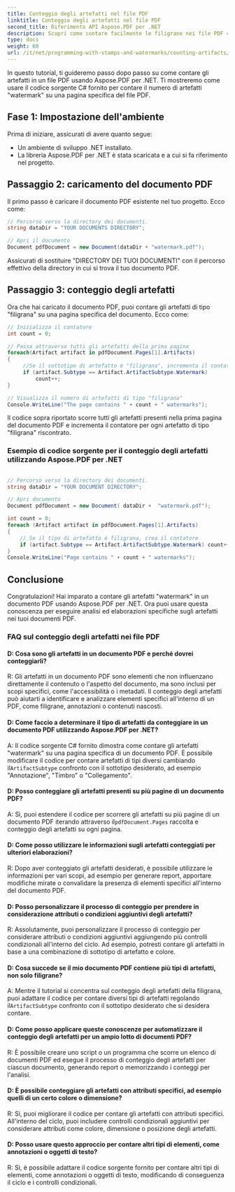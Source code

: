 ```yaml
---
title: Conteggio degli artefatti nel file PDF
linktitle: Conteggio degli artefatti nel file PDF
second_title: Riferimento API Aspose.PDF per .NET
description: Scopri come contare facilmente le filigrane nei file PDF con Aspose.PDF per .NET.
type: docs
weight: 60
url: /it/net/programming-with-stamps-and-watermarks/counting-artifacts/
---
```

In questo tutorial, ti guideremo passo dopo passo su come contare gli artefatti in un file PDF usando Aspose.PDF per .NET. Ti mostreremo come usare il codice sorgente C# fornito per contare il numero di artefatti "watermark" su una pagina specifica del file PDF.

## Fase 1: Impostazione dell'ambiente

Prima di iniziare, assicurati di avere quanto segue:

- Un ambiente di sviluppo .NET installato.
- La libreria Aspose.PDF per .NET è stata scaricata e a cui si fa riferimento nel progetto.

## Passaggio 2: caricamento del documento PDF

Il primo passo è caricare il documento PDF esistente nel tuo progetto. Ecco come:

```csharp
// Percorso verso la directory dei documenti.
string dataDir = "YOUR DOCUMENTS DIRECTORY";

// Apri il documento
Document pdfDocument = new Document(dataDir + "watermark.pdf");
```

Assicurati di sostituire "DIRECTORY DEI TUOI DOCUMENTI" con il percorso effettivo della directory in cui si trova il tuo documento PDF.

## Passaggio 3: conteggio degli artefatti

Ora che hai caricato il documento PDF, puoi contare gli artefatti di tipo "filigrana" su una pagina specifica del documento. Ecco come:

```csharp
// Inizializza il contatore
int count = 0;

// Passa attraverso tutti gli artefatti della prima pagina
foreach(Artifact artifact in pdfDocument.Pages[1].Artifacts)
{
     //Se il sottotipo di artefatto è "filigrana", incrementa il contatore
     if (artifact.Subtype == Artifact.ArtifactSubtype.Watermark)
         count++;
}

// Visualizza il numero di artefatti di tipo "filigrana"
Console.WriteLine("The page contains " + count + " watermarks");
```

Il codice sopra riportato scorre tutti gli artefatti presenti nella prima pagina del documento PDF e incrementa il contatore per ogni artefatto di tipo "filigrana" riscontrato.

### Esempio di codice sorgente per il conteggio degli artefatti utilizzando Aspose.PDF per .NET 
```csharp

// Percorso verso la directory dei documenti.
string dataDir = "YOUR DOCUMENT DIRECTORY";

// Apri documento
Document pdfDocument = new Document( dataDir +  "watermark.pdf");

int count = 0;
foreach (Artifact artifact in pdfDocument.Pages[1].Artifacts)
{
	// Se il tipo di artefatto è filigrana, crea il contatore
	if (artifact.Subtype == Artifact.ArtifactSubtype.Watermark) count++;
}
Console.WriteLine("Page contains " + count + " watermarks");

```

## Conclusione

Congratulazioni! Hai imparato a contare gli artefatti "watermark" in un documento PDF usando Aspose.PDF per .NET. Ora puoi usare questa conoscenza per eseguire analisi ed elaborazioni specifiche sugli artefatti nei tuoi documenti PDF.

### FAQ sul conteggio degli artefatti nei file PDF

#### D: Cosa sono gli artefatti in un documento PDF e perché dovrei conteggiarli?

R: Gli artefatti in un documento PDF sono elementi che non influenzano direttamente il contenuto o l'aspetto del documento, ma sono inclusi per scopi specifici, come l'accessibilità o i metadati. Il conteggio degli artefatti può aiutarti a identificare e analizzare elementi specifici all'interno di un PDF, come filigrane, annotazioni o contenuti nascosti.

#### D: Come faccio a determinare il tipo di artefatti da conteggiare in un documento PDF utilizzando Aspose.PDF per .NET?

 A: Il codice sorgente C# fornito dimostra come contare gli artefatti "watermark" su una pagina specifica di un documento PDF. È possibile modificare il codice per contare artefatti di tipi diversi cambiando il`ArtifactSubtype` confronto con il sottotipo desiderato, ad esempio "Annotazione", "Timbro" o "Collegamento".

#### D: Posso conteggiare gli artefatti presenti su più pagine di un documento PDF?

 A: Sì, puoi estendere il codice per scorrere gli artefatti su più pagine di un documento PDF iterando attraverso il`pdfDocument.Pages` raccolta e conteggio degli artefatti su ogni pagina.

#### D: Come posso utilizzare le informazioni sugli artefatti conteggiati per ulteriori elaborazioni?

R: Dopo aver conteggiato gli artefatti desiderati, è possibile utilizzare le informazioni per vari scopi, ad esempio per generare report, apportare modifiche mirate o convalidare la presenza di elementi specifici all'interno del documento PDF.

#### D: Posso personalizzare il processo di conteggio per prendere in considerazione attributi o condizioni aggiuntivi degli artefatti?

R: Assolutamente, puoi personalizzare il processo di conteggio per considerare attributi o condizioni aggiuntivi aggiungendo più controlli condizionali all'interno del ciclo. Ad esempio, potresti contare gli artefatti in base a una combinazione di sottotipo di artefatto e colore.

#### D: Cosa succede se il mio documento PDF contiene più tipi di artefatti, non solo filigrane?

 A: Mentre il tutorial si concentra sul conteggio degli artefatti della filigrana, puoi adattare il codice per contare diversi tipi di artefatti regolando il`ArtifactSubtype` confronto con il sottotipo desiderato che si desidera contare.

#### D: Come posso applicare queste conoscenze per automatizzare il conteggio degli artefatti per un ampio lotto di documenti PDF?

R: È possibile creare uno script o un programma che scorre un elenco di documenti PDF ed esegue il processo di conteggio degli artefatti per ciascun documento, generando report o memorizzando i conteggi per l'analisi.

#### D: È possibile conteggiare gli artefatti con attributi specifici, ad esempio quelli di un certo colore o dimensione?

R: Sì, puoi migliorare il codice per contare gli artefatti con attributi specifici. All'interno del ciclo, puoi includere controlli condizionali aggiuntivi per considerare attributi come colore, dimensione o posizione degli artefatti.

#### D: Posso usare questo approccio per contare altri tipi di elementi, come annotazioni o oggetti di testo?

R: Sì, è possibile adattare il codice sorgente fornito per contare altri tipi di elementi, come annotazioni o oggetti di testo, modificando di conseguenza il ciclo e i controlli condizionali.